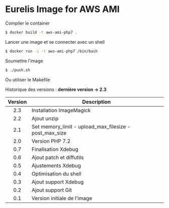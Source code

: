 # Eurelis Image for AWS AMI

Compiler le container
````bash
$ docker build -t aws-ami-php7 .
````

Lancer une image et se connecter avec un shell
````bash
$ docker run -i -t aws-ami-php7 /bin/bash
````

Soumettre l'image
````bash
$ ./push.sh
````
Ou utiliser le Makefile


Historique des versions : **dernière version -> 2.3**

| Version | Description                                            |
| :-----: | ------------------------------------------------------ |
|   2.3   | Installation ImageMagick                               |
|   2.2   | Ajout unzip                                            |
|   2.1   | Set memory_limit - upload_max_filesize - post_max_size |
|   2.0   | Version PHP 7.2                                        |
|   0.7   | Finalisation Xdebug                                    |
|   0.6   | Ajout patch et diffutils                               |
|   0.5   | Ajustements Xdebug                                     |
|   0.4   | Optimisation du shell                                  |
|   0.3   | Ajout support Xdebug                                   |
|   0.2   | Ajout support Git                                      |
|   0.1   | Version initiale de l'image                            |
